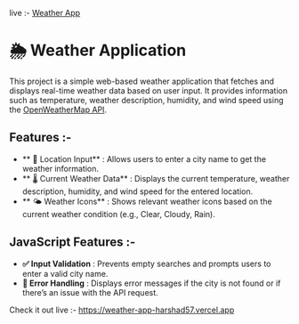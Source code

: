 live :- [Weather App](https://weather-app-harshad57.vercel.app)
# 🌦️ Weather Application

This project is a simple web-based weather application that fetches and displays real-time weather data based on user input. It provides information such as temperature, weather description, humidity, and wind speed using the [OpenWeatherMap API](https://openweathermap.org/).

## Features :-

- ** 📍 Location Input** : Allows users to enter a city name to get the weather information.
- ** 🌡️ Current Weather Data** : Displays the current temperature, weather description, humidity, and wind speed for the entered location.
- ** 🌤️ Weather Icons** : Shows relevant weather icons based on the current weather condition (e.g., Clear, Cloudy, Rain).

## JavaScript Features :-

- **✅ Input Validation** : Prevents empty searches and prompts users to enter a valid city name.
- **🚨 Error Handling** : Displays error messages if the city is not found or if there’s an issue with the API request.
  
Check it out live :- https://weather-app-harshad57.vercel.app
